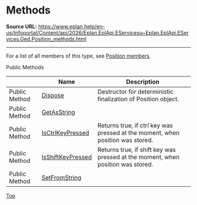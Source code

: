 # Methods

**Source URL:** https://www.eplan.help/en-us/Infoportal/Content/api/2026/Eplan.EplApi.EServicesu~Eplan.EplApi.EServices.Ged.Position_methods.html

---

For a list of all members of this type, see [Position members](Eplan.EplApi.EServicesu~Eplan.EplApi.EServices.Ged.Position_members.html).

Public Methods

|  | Name | Description |
| --- | --- | --- |
| Public Method | [Dispose](Eplan.EplApi.EServicesu~Eplan.EplApi.EServices.Ged.Position~Dispose().html) | Destructor for deterministic finalization of Position object. |
| Public Method | [GetAsString](Eplan.EplApi.EServicesu~Eplan.EplApi.EServices.Ged.Position~GetAsString.html) |  |
| Public Method | [IsCtrlKeyPressed](Eplan.EplApi.EServicesu~Eplan.EplApi.EServices.Ged.Position~IsCtrlKeyPressed.html) | Returns true, if ctrl key was pressed at the moment, when position was stored. |
| Public Method | [IsShiftKeyPressed](Eplan.EplApi.EServicesu~Eplan.EplApi.EServices.Ged.Position~IsShiftKeyPressed.html) | Returns true, if shift key was pressed at the moment, when position was stored. |
| Public Method | [SetFromString](Eplan.EplApi.EServicesu~Eplan.EplApi.EServices.Ged.Position~SetFromString.html) |  |

[Top](#top)

